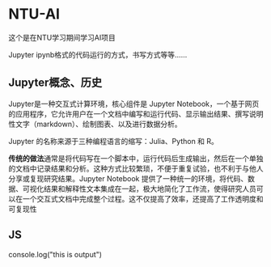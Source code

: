 # NTU-AI

 这个是在NTU学习期间学习AI项目

Jupyter ipynb格式的代码运行的方式，书写方式等等……

## Jupyter概念、历史

Jupyter是一种交互式计算环境，核心组件是 Jupyter Notebook，一个基于网页的应用程序，它允许用户在一个文档中编写和运行代码、显示输出结果、撰写说明性文字（markdown）、绘制图表、以及进行数据分析。

Jupyter 的名称来源于三种编程语言的缩写：Julia、Python 和 R。

**传统的做法**通常是将代码写在一个脚本中，运行代码后生成输出，然后在一个单独的文档中记录结果和分析。这种方式比较繁琐，不便于重复试验，也不利于与他人分享或复现研究结果。Jupyter Notebook 提供了一种统一的环境，将代码、数据、可视化结果和解释性文本集成在一起，极大地简化了工作流，使得研究人员可以在一个交互式文档中完成整个过程。这不仅提高了效率，还提高了工作透明度和可复现性

## JS

console.log("this is output")
